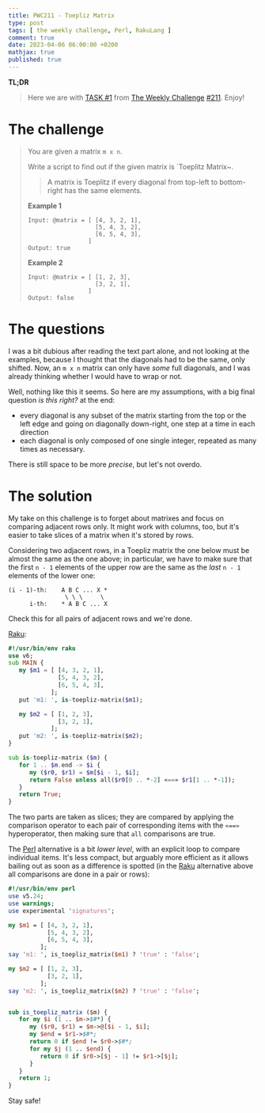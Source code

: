 ```yaml
---
title: PWC211 - Toepliz Matrix
type: post
tags: [ the weekly challenge, Perl, RakuLang ]
comment: true
date: 2023-04-06 06:00:00 +0200
mathjax: true
published: true
---
```


**TL;DR**

> Here we are with [TASK #1][] from [The Weekly Challenge][]
> [#211][]. Enjoy!

# The challenge

> You are given a matrix `m x n`.
>
> Write a script to find out if the given matrix is `Toeplitz Matrix~.
>
>> A matrix is Toeplitz if every diagonal from top-left to bottom-right has
>> the same elements.
>
> **Example 1**
>
>     Input: @matrix = [ [4, 3, 2, 1],
>                        [5, 4, 3, 2],
>                        [6, 5, 4, 3],
>                      ]
>     Output: true
>
> **Example 2**
>
>     Input: @matrix = [ [1, 2, 3],
>                        [3, 2, 1],
>                      ]
>     Output: false

# The questions

I was a bit dubious after reading the text part alone, and not looking at
the examples, because I thought that the diagonals had to be the same, only
shifted. Now, an `m x n` matrix can only have *some* full diagonals, and I
was already thinking whether I would have to wrap or not.

Well, nothing like this it seems. So here are my assumptions, with a big
final question *is this right?* at the end:

- every diagonal is any subset of the matrix starting from the top or the
  left edge and going on diagonally down-right, one step at a time in each
  direction
- each diagonal is only composed of one single integer, repeated as many
  times as necessary.

There is still space to be more *precise*, but let's not overdo.

# The solution

My take on this challenge is to forget about matrixes and focus on comparing
adjacent rows only. It might work with columns, too, but it's easier to take
slices of a matrix when it's stored by rows.

Considering two adjacent rows, in a Toepliz matrix the one below must be
almost the same as the one above; in particular, we have to make sure that
the first `n - 1` elements of the upper row are the same as the *last* `n -
1` elements of the lower one:

```
(i - 1)-th:    A B C ... X *
                \ \ \     \
      i-th:    * A B C ... X
```

Check this for all pairs of adjacent rows and we're done.

[Raku][]:

```raku
#!/usr/bin/env raku
use v6;
sub MAIN {
   my $m1 = [ [4, 3, 2, 1],
              [5, 4, 3, 2],
              [6, 5, 4, 3],
            ];
   put 'm1: ', is-toepliz-matrix($m1);

   my $m2 = [ [1, 2, 3],
              [3, 2, 1],
            ];
   put 'm2: ', is-toepliz-matrix($m2);
}

sub is-toepliz-matrix ($m) {
   for 1 .. $m.end -> $i {
      my ($r0, $r1) = $m[$i - 1, $i];
      return False unless all($r0[0 .. *-2] «==» $r1[1 .. *-1]);
   }
   return True;
}
```

The two parts are taken as slices; they are compared by applying the
comparison operator to each pair of corresponding items with the `«==»`
hyperoperator, then making sure that `all` comparisons are true.

The [Perl][] alternative is a bit *lower level*, with an explicit loop to
compare individual items. It's less compact, but arguably more efficient as
it allows bailing out as soon as a difference is spotted (in the [Raku][]
alternative above all comparisons are done in a pair or rows):

```perl
#!/usr/bin/env perl
use v5.24;
use warnings;
use experimental 'signatures';

my $m1 = [ [4, 3, 2, 1],
           [5, 4, 3, 2],
           [6, 5, 4, 3],
         ];
say 'm1: ', is_toepliz_matrix($m1) ? 'true' : 'false';

my $m2 = [ [1, 2, 3],
           [3, 2, 1],
         ];
say 'm2: ', is_toepliz_matrix($m2) ? 'true' : 'false';


sub is_toepliz_matrix ($m) {
   for my $i (1 .. $m->$#*) {
      my ($r0, $r1) = $m->@[$i - 1, $i];
      my $end = $r1->$#*;
      return 0 if $end != $r0->$#*;
      for my $j (1 .. $end) {
         return 0 if $r0->[$j - 1] != $r1->[$j];
      }
   }
   return 1;
}
```

Stay safe!


[The Weekly Challenge]: https://theweeklychallenge.org/
[#211]: https://theweeklychallenge.org/blog/perl-weekly-challenge-211/
[TASK #1]: https://theweeklychallenge.org/blog/perl-weekly-challenge-211/#TASK1
[Perl]: https://www.perl.org/
[Raku]: https://raku.org/
[manwar]: http://www.manwar.org/
